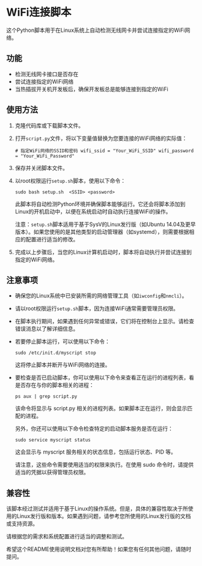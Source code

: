 # WiFi连接脚本

这个Python脚本用于在Linux系统上自动检测无线网卡并尝试连接指定的WiFi网络。

## 功能

- 检测无线网卡接口是否存在
- 尝试连接指定的WiFi网络
- 当热插拔开关机开发板后，确保开发板总是能够连接到指定的WiFi

## 使用方法

1. 克隆代码库或下载脚本文件。
    
2. 打开`script.py`文件，将以下变量值替换为您要连接的WiFi网络的实际值：
    
    `# 指定WiFi网络的SSID和密码 wifi_ssid = "Your_WiFi_SSID" wifi_password = "Your_WiFi_Password"`
    
3. 保存并关闭脚本文件。
    
4. 以root权限运行`setup.sh`脚本，使用以下命令：
    
    `sudo bash setup.sh  <SSID> <password>`
    
    此脚本将自动检测Python环境并确保脚本能够运行。它还会将脚本添加到Linux的开机启动中，以便在系统启动时自动执行连接WiFi的操作。
    
    注意：`setup.sh`脚本适用于基于SysV的Linux发行版（如Ubuntu 14.04及更早版本）。如果您使用的是其他类型的启动管理器（如systemd），则需要根据相应的配置进行适当的修改。
    
5. 完成以上步骤后，当您的Linux计算机启动时，脚本将自动执行并尝试连接到指定的WiFi网络。
    

## 注意事项

- 确保您的Linux系统中已安装所需的网络管理工具（如`iwconfig`和`nmcli`）。
    
- 请以root权限运行`setup.sh`脚本，因为连接WiFi通常需要管理员权限。
    
- 在脚本执行期间，如果遇到任何异常或错误，它们将在控制台上显示。请检查错误消息以了解详细信息。
    
- 若要停止脚本运行，可以使用以下命令：
    
    
    `sudo /etc/init.d/myscript stop`
    
    这将停止脚本并断开与WiFi网络的连接。
    
- 要检查是否已启动脚本，你可以使用以下命令来查看正在运行的进程列表，看是否存在与你的脚本相关的进程：

    `ps aux | grep script.py`

    该命令将显示与 script.py 相关的进程列表。如果脚本正在运行，则会显示匹配的进程。

    另外，你还可以使用以下命令检查特定的启动脚本服务是否在运行：

    `sudo service myscript status`

    这会显示与 myscript 服务相关的状态信息，包括运行状态、PID 等。

    请注意，这些命令需要使用适当的权限来执行。在使用 sudo 命令时，请提供适当的凭据以获得管理员权限。



## 兼容性

该脚本经过测试并适用于基于Linux的操作系统。但是，具体的兼容性取决于所使用的Linux发行版和版本。如果遇到问题，请参考您所使用的Linux发行版的文档或支持资源。

请根据您的需求和系统配置进行适当的调整和测试。

希望这个README使用说明文档对您有所帮助！如果您有任何其他问题，请随时提问。